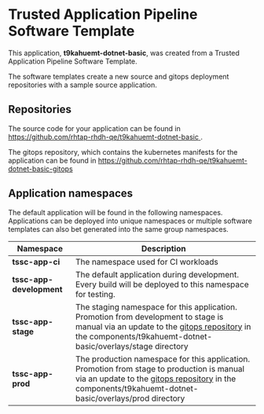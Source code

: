# Trusted Application Pipeline Software Template

This application, **t9kahuemt-dotnet-basic**, was created from a Trusted Application Pipeline Software Template.

The software templates create a new source and gitops deployment repositories with a sample source application. 

## Repositories

The source code for your application can be found in [https://github.com/rhtap-rhdh-qe/t9kahuemt-dotnet-basic ](https://github.com/rhtap-rhdh-qe/t9kahuemt-dotnet-basic ).
 
The gitops repository, which contains the kubernetes manifests for the application can be found in 
[https://github.com/rhtap-rhdh-qe/t9kahuemt-dotnet-basic-gitops ](https://github.com/rhtap-rhdh-qe/t9kahuemt-dotnet-basic-gitops ) 

## Application namespaces 

The default application will be found in the following namespaces. Applications can be deployed into unique namespaces or multiple software templates can also bet generated into the same group namespaces.  

|  Namespace   |  Description   |  
| -------- | -------- |
| **tssc-app-ci** | The namespace used for CI workloads |
| **tssc-app-development** | The default application during development. Every build will be deployed to this namespace for testing. |
| **tssc-app-stage** | The staging namespace for this application. Promotion from development to stage is manual via an update to the [gitops repository](https://github.com/rhtap-rhdh-qe/t9kahuemt-dotnet-basic-gitops ) in the components/t9kahuemt-dotnet-basic/overlays/stage directory |
| **tssc-app-prod** | The production namespace for this application. Promotion from stage to production is manual via an update to the [gitops repository](https://github.com/rhtap-rhdh-qe/t9kahuemt-dotnet-basic-gitops ) in the components/t9kahuemt-dotnet-basic/overlays/prod directory |